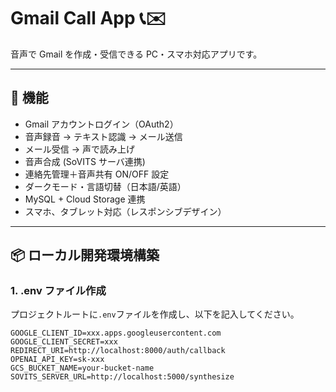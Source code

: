 # Gmail Call App 📞✉️

音声で Gmail を作成・受信できる PC・スマホ対応アプリです。

---

## 🚀 機能

- Gmail アカウントログイン（OAuth2）
- 音声録音 → テキスト認識 → メール送信
- メール受信 → 声で読み上げ
- 音声合成 (SoVITS サーバ連携)
- 連絡先管理＋音声共有 ON/OFF 設定
- ダークモード・言語切替（日本語/英語）
- MySQL + Cloud Storage 連携
- スマホ、タブレット対応（レスポンシブデザイン）

---

## 📦 ローカル開発環境構築

### 1. .env ファイル作成

プロジェクトルートに`.env`ファイルを作成し、以下を記入してください。

```env
GOOGLE_CLIENT_ID=xxx.apps.googleusercontent.com
GOOGLE_CLIENT_SECRET=xxx
REDIRECT_URI=http://localhost:8000/auth/callback
OPENAI_API_KEY=sk-xxx
GCS_BUCKET_NAME=your-bucket-name
SOVITS_SERVER_URL=http://localhost:5000/synthesize
```
